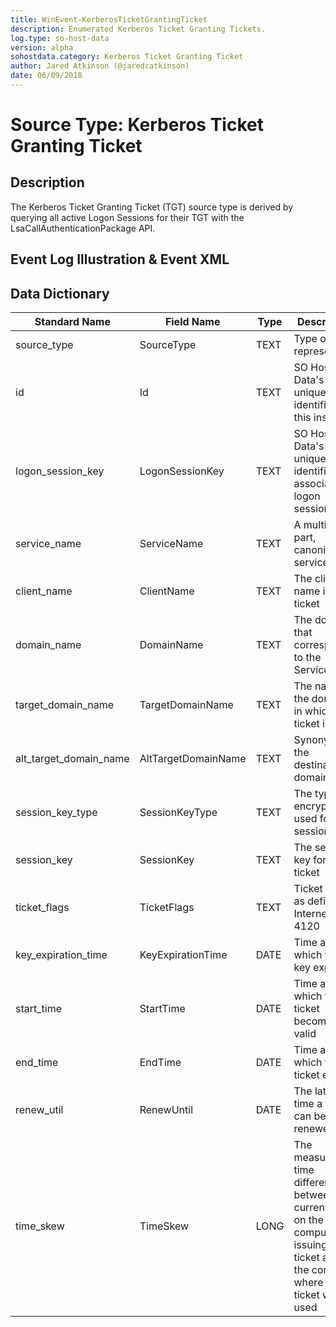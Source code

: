 ```yaml
---
title: WinEvent-KerberosTicketGrantingTicket
description: Enumerated Kerberos Ticket Granting Tickets.
log.type: so-host-data
version: alpha
sohostdata.category: Kerberos Ticket Granting Ticket
author: Jared Atkinson (@jaredcatkinson)
date: 06/09/2018
---
```


# Source Type: Kerberos Ticket Granting Ticket

## Description

The Kerberos Ticket Granting Ticket (TGT) source type is derived by querying all active Logon Sessions for their TGT with the LsaCallAuthenticationPackage API.

## Event Log Illustration & Event XML

## Data Dictionary

|	Standard Name	|	Field Name	|	Type	|	Description	|	Sample Value	|
|	-------------	|	----------	|	-------	|	-----------	|	------------	|
|	source_type	|	SourceType	|	TEXT	|	Type of data represented	|	WinEvent-KerberosTicketGrantingTicket	|
|	id	|	Id	|	TEXT	|	SO Host Data's unique identifier of this instance	|	82E5CB03112897B20C6FF61BE5B9BF7D574B74E5176C51E738BCAB894C98A1E1	|
|	logon_session_key	|	LogonSessionKey	|	TEXT	|	SO Host Data's unique identifier of associated logon session	|	EC0AC744FFFBE3228F9E73EC60FA74F3BAB8330DFBCA51B269FC8A3B3B5DD7CD	|
|	service_name	|	ServiceName	|	TEXT	|	A multiple part, canonical, service name	|	krbtgt	|
|	client_name	|	ClientName	|	TEXT	|	The client name in the ticket	|	DarthVader	|
|	domain_name	|	DomainName	|	TEXT	|	 The domain that corresponds to the ServiceName	|	deathstar.empire.com	|
|	target_domain_name	|	TargetDomainName	|	TEXT	|	The name of the domain in which the ticket is valid	|	deathstar.empire.com	|
|	alt_target_domain_name	|	AltTargetDomainName	|	TEXT	|	Synonym for the destination domain	|	deathstar.empire.com	|
|	session_key_type	|	SessionKeyType	|	TEXT	|	The type of encryption used for the session key	|	rc4_hmac	|
|	session_key	|	SessionKey	|	TEXT	|	The session key for the ticket	|	D55F31C27D4C4517D4B86D72BF8B7276	|
|	ticket_flags	|	TicketFlags	|	TEXT	|	Ticket flags, as defined in Internet RFC 4120	|	pre_authent, initial, renewable, forwardable	|
|	key_expiration_time	|	KeyExpirationTime	|	DATE	|	Time at which the key expires	|	1/1/1601 1:00:00 AM	|
|	start_time	|	StartTime	|	DATE	|	Time at which the ticket becomes valid	|	2/21/2018 4:13:40 AM	|
|	end_time	|	EndTime	|	DATE	|	Time at which the ticket expires	|	2/19/2028 4:13:40 AM	|
|	renew_util	|	RenewUntil	|	DATE	|	The latest time a ticket can be renewed	|	2/19/2028 4:13:40 AM	|
|	time_skew	|	TimeSkew	|	LONG	|	 The measured time difference between the current time on the computer issuing the ticket and the computer where the ticket will be used	|	0	|
